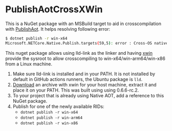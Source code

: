 # PublishAotCrossXWin

This is a NuGet package with an MSBuild target to aid in crosscompilation with [PublishAot](https://learn.microsoft.com/en-us/dotnet/core/deploying/native-aot/). It helps resolving following error:

```sh
$ dotnet publish -r win-x64
Microsoft.NETCore.Native.Publish.targets(59,5): error : Cross-OS native compilation is not supported.
```

This nuget package allows using lld-link as the linker and having [xwin](https://github.com/Jake-Shadle/xwin) provide the sysroot to allow crosscompiling to win-x64/win-arm64/win-x86 from a Linux machine.

1. Make sure lld-link is installed and in your PATH. It is not installed by default in GitHub actions runners, the Ubuntu package is `lld`.
2. [Download](https://github.com/Jake-Shadle/xwin/releases/) an archive with xwin for your host machine, extract it and place it on your PATH. This was built using using 0.6.6-rc.2.
3. To your project that is already using Native AOT, add a reference to this NuGet package.
4. Publish for one of the newly available RIDs:
    * `dotnet publish -r win-x64`
    * `dotnet publish -r win-arm64`
    * `dotnet publish -r win-x86`
